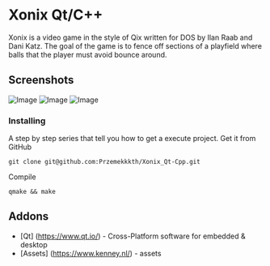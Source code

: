 # Xonix Qt/C++
Xonix is a video game in the style of Qix written for DOS by Ilan Raab and Dani Katz. The goal of the game is to fence off sections of a playfield where balls that the player must avoid bounce around.

## Screenshots
![Image](https://user-images.githubusercontent.com/28188300/174858451-c91f2fa6-0849-43f0-8a07-1b5f4a5eb844.png)
![Image](https://user-images.githubusercontent.com/28188300/174858454-7538b5bf-430c-4afe-b73f-ff4a0ed60bca.png)
![Image](https://user-images.githubusercontent.com/28188300/174858455-4323fe96-1a62-47b7-b95f-e4e28632aa30.png)

### Installing
A step by step series  that tell you how to get a execute project.
Get it from GitHub
```
git clone git@github.com:Przemekkkth/Xonix_Qt-Cpp.git
```
Compile
```
qmake && make
```
## Addons
* [Qt] (https://www.qt.io/) - Cross-Platform software for embedded & desktop
* [Assets] (https://www.kenney.nl/) - assets
